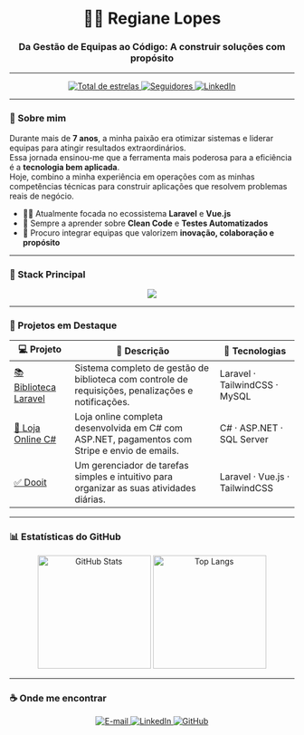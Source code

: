 <h1 align="center">👩‍💻 Regiane Lopes</h1>
<h3 align="center">Da Gestão de Equipas ao Código: A construir soluções com propósito</h3>

---

<p align="center">
  <a href="https://github.com/regianelopes-dev?tab=repositories&sort=stargazers">
    <img alt="Total de estrelas" title="Total de estrelas no GitHub" src="https://custom-icon-badges.demolab.com/github/stars/regianelopes-dev?color=55960c&style=for-the-badge&labelColor=488207&logo=star&label=Estrelas"/>
  </a>
  <a href="https://github.com/regianelopes-dev?tab=followers">
    <img alt="Seguidores" title="Me siga no GitHub" src="https://custom-icon-badges.demolab.com/github/followers/regianelopes-dev?color=236ad3&labelColor=1155ba&style=for-the-badge&logo=github&label=Seguidores&logoColor=white"/>
  </a>
  <a href="https://www.linkedin.com/in/regiane-cristina-lopes-b8a709207/">
    <img alt="LinkedIn" title="Conecte-se comigo" src="https://img.shields.io/badge/LinkedIn-0A66C2?style=for-the-badge&logo=linkedin&logoColor=white"/>
  </a>
</p>

---

### 💬 Sobre mim

Durante mais de **7 anos**, a minha paixão era otimizar sistemas e liderar equipas para atingir resultados extraordinários.  
Essa jornada ensinou-me que a ferramenta mais poderosa para a eficiência é a **tecnologia bem aplicada**.  
Hoje, combino a minha experiência em operações com as minhas competências técnicas para construir aplicações que resolvem problemas reais de negócio.

-   👩‍💻 Atualmente focada no ecossistema **Laravel** e **Vue.js**
-   🌱 Sempre a aprender sobre **Clean Code** e **Testes Automatizados**
-   🎯 Procuro integrar equipas que valorizem **inovação, colaboração e propósito**

---

### 🧠 Stack Principal

<p align="center">
  <a href="https://skillicons.dev">
    <img src="https://skillicons.dev/icons?i=laravel,vue,php,mysql,js,tailwind,html,css,git,pest" />
  </a>
</p>

---

### 📂 Projetos em Destaque

| 💻 Projeto                                                                            | 🚀 Descrição                                                                                       | 🧰 Tecnologias                |
| ------------------------------------------------------------------------------------- | -------------------------------------------------------------------------------------------------- | ----------------------------- |
| [📚 Biblioteca Laravel](https://github.com/regianelopes-dev/projeto-biblioteca-laravel) | Sistema completo de gestão de biblioteca com controle de requisições, penalizações e notificações. | Laravel · TailwindCSS · MySQL |
| [🛒 Loja Online C#](https://github.com/regianelopes-dev/lojaOnline-csharp)               | Loja online completa desenvolvida em C# com ASP.NET, pagamentos com Stripe e envio de emails.       | C# · ASP.NET · SQL Server     |
| [✅ Dooit](https://github.com/regianelopes-dev/dooit)                                   | Um gerenciador de tarefas simples e intuitivo para organizar as suas atividades diárias.            | Laravel · Vue.js · TailwindCSS   |

---

### 📊 Estatísticas do GitHub

<p align="center">
  <img alt="GitHub Stats" height="200" src="https://github-readme-stats.vercel.app/api?username=regianelopes-dev&show_icons=true&theme=tokyonight&include_all_commits=true&locale=pt-pt" />
  <img alt="Top Langs" height="200" src="https://github-readme-stats.vercel.app/api/top-langs/?username=regianelopes-dev&theme=tokyonight&layout=compact&custom_title=Tecnologias&langs_count=8" />
</p>

---

### ☕ Onde me encontrar

<p align="center">
  <a href="mailto:regianelopesdev@gmail.com">
    <img alt="E-mail" src="https://img.shields.io/badge/E--mail-D14836?style=for-the-badge&logo=gmail&logoColor=white"/>
  </a>
  <a href="https://www.linkedin.com/in/regiane-cristina-lopes-b8a709207/">
    <img alt="LinkedIn" src="https://img.shields.io/badge/LinkedIn-0A66C2?style=for-the-badge&logo=linkedin&logoColor=white"/>
  </a>
  <a href="https://github.com/regianelopes-dev">
    <img alt="GitHub" src="https://img.shields.io/badge/GitHub-171515?style=for-the-badge&logo=github&logoColor=white"/>
  </a>
</p>
